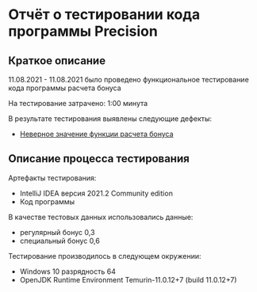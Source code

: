 # Отчёт о тестировании кода программы Precision

## Краткое описание

11.08.2021 - 11.08.2021 было проведено функциональное тестирование кода программы расчета бонуса

На тестирование затрачено: 1:00 минута

В результате тестирования выявлены следующие дефекты:
* [Неверное значение функции расчета бонуса](https://github.com/AnnaYakovleva2302/java-2.2/issues/1)

## Описание процесса тестирования

Артефакты тестирования:
* IntelliJ IDEA версия 2021.2 Community edition
* Код программы

В качестве тестовых данных использовались данные:
* регулярный бонус 0,3
* специальный бонус 0,6

Тестирование производилось в следующем окружении:
* Windows 10 разрядность 64
* OpenJDK Runtime Environment Temurin-11.0.12+7 (build 11.0.12+7)
